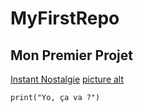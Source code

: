 # MyFirstRepo

## Mon Premier Projet ##

[Instant Nostalgie](https://www.youtube.com/watch?v=Zt7Lj67ux8g) 
[picture alt](https://www.google.com/searchq=sac+a+dos+violet&rlz=1C1GCEA_enFR999FR999&tbm=isch&sxsrf=ALiCzsZNSk9aa_dQikj54gu3kSyvX2QnZw:1662469161190&source=lnms&sa=X&ved=0ahUKEwjAt7WenID6AhUOgRoKHST8ABwQ_AUI7AgoAQ&biw=1536&bih=714&dpr=1.25#imgrc=ibZkcXh3cfLlQM)



`print("Yo, ça va ?")`
